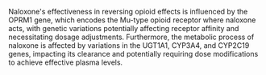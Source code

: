 Naloxone's effectiveness in reversing opioid effects is influenced by the OPRM1 gene, which encodes the Mu-type opioid receptor where naloxone acts, with genetic variations potentially affecting receptor affinity and necessitating dosage adjustments. Furthermore, the metabolic process of naloxone is affected by variations in the UGT1A1, CYP3A4, and CYP2C19 genes, impacting its clearance and potentially requiring dose modifications to achieve effective plasma levels.